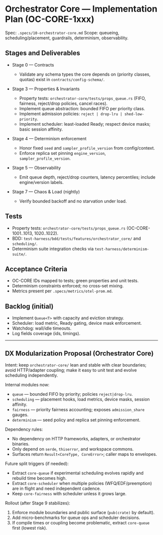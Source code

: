 # Orchestrator Core — Implementation Plan (OC-CORE-1xxx)

Spec: `.specs/10-orchestrator-core.md`
Scope: queueing, scheduling/placement, guardrails, determinism, observability.

## Stages and Deliverables

- Stage 0 — Contracts
  - Validate any schema types the core depends on (priority classes, quotas) exist in `contracts/config-schema/`.

- Stage 3 — Properties & Invariants
  - Property tests: `orchestrator-core/tests/props_queue.rs` (FIFO, fairness, reject/drop policies, cancel races).
  - Implement queue abstraction: bounded FIFO per priority class.
  - Implement admission policies: `reject | drop-lru | shed-low-priority`.
  - Implement scheduler: least-loaded Ready; respect device masks; basic session affinity.

- Stage 4 — Determinism enforcement
  - Honor fixed `seed` and `sampler_profile_version` from config/context.
  - Enforce replica set pinning `engine_version`, `sampler_profile_version`.

- Stage 5 — Observability
  - Emit queue depth, reject/drop counters, latency percentiles; include engine/version labels.

- Stage 7 — Chaos & Load (nightly)
  - Verify bounded backoff and no starvation under load.

## Tests

- Property tests: `orchestrator-core/tests/props_queue.rs` (OC-CORE-1001..1013, 1020..1022).
- BDD: `test-harness/bdd/tests/features/orchestrator_core/` and `scheduling/`.
- Determinism suite integration checks via `test-harness/determinism-suite/`.

## Acceptance Criteria

- OC-CORE IDs mapped to tests; green properties and unit tests.
- Determinism constraints enforced; no cross-set mixing.
- Metrics present per `.specs/metrics/otel-prom.md`.

## Backlog (initial)

- Implement `Queue<T>` with capacity and eviction strategy.
- Scheduler: load metric, Ready gating, device mask enforcement.
- Watchdog: wall/idle timeouts.
- Log fields coverage (ids, timings).

---

## DX Modularization Proposal (Orchestrator Core)

Intent: keep `orchestrator-core/` lean and stable with clear boundaries; avoid HTTP/adapter coupling; make it easy to unit test and evolve scheduling independently.

Internal modules now:

- `queue` — bounded FIFO by priority; policies `reject|drop-lru`.
- `scheduling` — placement hooks, load metrics, device masks, session affinity.
- `fairness` — priority fairness accounting; exposes `admission_share` gauges.
- `determinism` — seed policy and replica set pinning enforcement.

Dependency rules:

- No dependency on HTTP frameworks, adapters, or orchestrator binaries.
- Only depend on `serde`, `thiserror`, and workspace commons.
- Surfaces return `Result<CoreType, CoreError>`; caller maps to envelopes.

Future split triggers (if needed):

- Extract `core-queue` if experimental scheduling evolves rapidly and rebuild time becomes high.
- Extract `core-scheduler` when multiple policies (WFQ/EDF/preemption) are in flight and need independent cadence.
- Keep `core-fairness` with scheduler unless it grows large.

Rollout (after Stage 9 stabilizes):

1) Enforce module boundaries and public surface (`pub(crate)` by default).
2) Add micro-benchmarks for queue ops and scheduler decisions.
3) If compile times or coupling become problematic, extract `core-queue` first (lowest risk).
